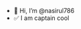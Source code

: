 - 👋 Hi, I’m @nasirul786 
- ✅ I am captain cool 

<!---
nasirul786/nasirul786 is a ✨ special ✨ repository because its `README.md` (this file) appears on your GitHub profile.
You can click the Preview link to take a look at your changes.
--->
